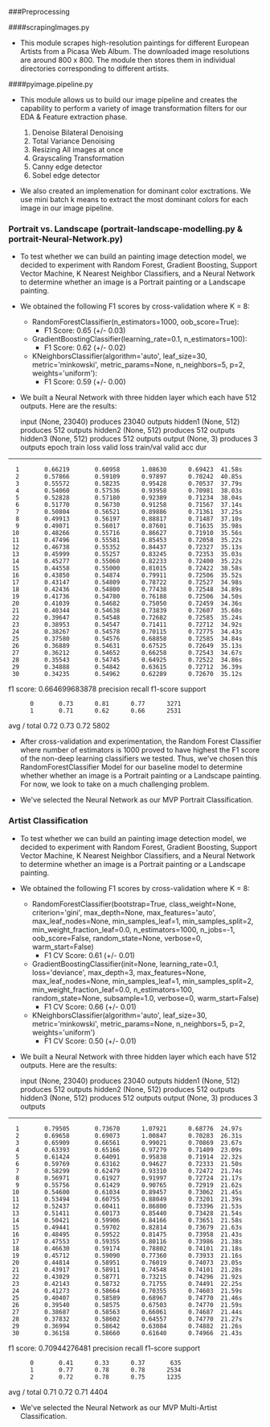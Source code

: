 ###Preprocessing

####scrapingImages.py
* This module scrapes high-resolution paintings for different European Artists from a Picasa Web Album.
The downloaded image resolutions are around 800 x 800. The module then stores them in individual directories corresponding to different artists.

####pyimage.pipeline.py
* This module allows us to build our image pipeline and creates the capability to perform a variety of image transformation filters for our EDA & Feature extraction phase.
    1. Denoise Bilateral Denoising
    2. Total Variance Denoising
    3. Resizing All images at once
    3. Grayscaling Transformation
    4. Canny edge detector
    5. Sobel edge detector

* We also created an implemenation for dominant color exctrations. We use mini batch k means to extract the most dominant colors for each image in our image pipeline.


### Portrait vs. Landscape  (portrait-landscape-modelling.py & portrait-Neural-Network.py)
* To test whether we can build an painting image detection model, we decided to experiment with Random Forest, Gradient Boosting, Support Vector Machine, K Nearest Neighbor Classifiers, and a Neural Network to determine whether an image is a Portrait painting or a Landscape painting. 

* We obtained the following F1 scores by cross-validation where K = 8:
	- RandomForestClassifier(n_estimators=1000, oob_score=True):
		- F1 Score: 0.65 (+/- 0.03)
	- GradientBoostingClassifier(learning_rate=0.1, n_estimators=100):
		- F1 Score: 0.62 (+/- 0.02)
	- KNeighborsClassifier(algorithm='auto', leaf_size=30, metric='minkowski',
           metric_params=None, n_neighbors=5, p=2, weights='uniform'):
		- F1 Score: 0.59 (+/- 0.00)

* We built a Neural Network with three hidden layer which each have 512 outputs. Here are the results:

  input                 (None, 23040)           produces   23040 outputs
  hidden1               (None, 512)             produces     512 outputs
  hidden2               (None, 512)             produces     512 outputs
  hidden3               (None, 512)             produces     512 outputs
  output                (None, 3)               produces       3 outputs
  epoch    train loss    valid loss    train/val    valid acc  dur
-------  ------------  ------------  -----------  -----------  ------
      1       0.66219       0.60958      1.08630      0.69423  41.58s
      2       0.57866       0.59109      0.97897      0.70242  40.85s
      3       0.55572       0.58235      0.95428      0.70537  37.79s
      4       0.54060       0.57536      0.93958      0.70981  38.03s
      5       0.52828       0.57180      0.92389      0.71234  38.04s
      6       0.51770       0.56730      0.91258      0.71567  37.14s
      7       0.50804       0.56521      0.89886      0.71361  37.25s
      8       0.49913       0.56197      0.88817      0.71487  37.10s
      9       0.49071       0.56017      0.87601      0.71635  35.98s
     10       0.48266       0.55716      0.86627      0.71910  35.56s
     11       0.47496       0.55581      0.85453      0.72058  35.22s
     12       0.46738       0.55352      0.84437      0.72327  35.13s
     13       0.45999       0.55257      0.83245      0.72353  35.03s
     14       0.45277       0.55060      0.82233      0.72400  35.22s
     15       0.44558       0.55000      0.81015      0.72422  38.58s
     16       0.43850       0.54874      0.79911      0.72506  35.52s
     17       0.43147       0.54809      0.78722      0.72527  34.98s
     18       0.42436       0.54800      0.77438      0.72548  34.89s
     19       0.41736       0.54780      0.76188      0.72506  34.50s
     20       0.41039       0.54682      0.75050      0.72459  34.36s
     21       0.40344       0.54638      0.73839      0.72607  35.60s
     22       0.39647       0.54548      0.72682      0.72585  35.24s
     23       0.38953       0.54547      0.71411      0.72712  34.92s
     24       0.38267       0.54578      0.70115      0.72775  34.43s
     25       0.37580       0.54576      0.68858      0.72585  34.84s
     26       0.36889       0.54631      0.67525      0.72649  35.13s
     27       0.36212       0.54652      0.66258      0.72543  34.67s
     28       0.35543       0.54745      0.64925      0.72522  34.86s
     29       0.34888       0.54842      0.63615      0.72712  36.39s
     30       0.34235       0.54962      0.62289      0.72670  35.12s

f1 score: 0.664699683878
             precision    recall  f1-score   support

          0       0.73      0.81      0.77      3271
          1       0.71      0.62      0.66      2531

avg / total       0.72      0.73      0.72      5802

* After cross-validation and experimentation, the Random Forest Classifier where number of estimators is 1000 proved to have highest the F1 score of the non-deep learning classifiers we tested. Thus, we've chosen this RandomForestClassifier Model for our baseline model to determine whether whether an image is a Portrait painting or a Landscape painting. For now, we look to take on a much challenging problem.

* We've selected the Neural Network as our MVP Portrait Classification.

### Artist Classification
* To test whether we can build an painting image detection model, we decided to experiment with Random Forest, Gradient Boosting, Support Vector Machine, K Nearest Neighbor Classifiers, and a Neural Network to determine whether an image is a Portrait painting or a Landscape painting. 

* We obtained the following F1 scores by cross-validation where K = 8:
    - RandomForestClassifier(bootstrap=True, class_weight=None, criterion='gini',
            max_depth=None, max_features='auto', max_leaf_nodes=None,
            min_samples_leaf=1, min_samples_split=2,
            min_weight_fraction_leaf=0.0, n_estimators=1000, n_jobs=-1,
            oob_score=False, random_state=None, verbose=0,
            warm_start=False)
        - F1 CV Score: 0.61 (+/- 0.01)
    - GradientBoostingClassifier(init=None, learning_rate=0.1, loss='deviance',
              max_depth=3, max_features=None, max_leaf_nodes=None,
              min_samples_leaf=1, min_samples_split=2,
              min_weight_fraction_leaf=0.0, n_estimators=100,
              random_state=None, subsample=1.0, verbose=0,
              warm_start=False)
        - F1 CV Score: 0.66 (+/- 0.01)
    - KNeighborsClassifier(algorithm='auto', leaf_size=30, metric='minkowski',
           metric_params=None, n_neighbors=5, p=2, weights='uniform')
        - F1 CV Score: 0.50 (+/- 0.01)

* We built a Neural Network with three hidden layer which each have 512 outputs. Here are the results:

  input                 (None, 23040)           produces   23040 outputs
  hidden1               (None, 512)             produces     512 outputs
  hidden2               (None, 512)             produces     512 outputs
  hidden3               (None, 512)             produces     512 outputs
  output                (None, 3)               produces       3 outputs
-------  ------------  ------------  -----------  -----------  ------
      1       0.79505       0.73670      1.07921      0.68776  24.97s
      2       0.69658       0.69073      1.00847      0.70283  26.31s
      3       0.65909       0.66561      0.99021      0.70869  23.67s
      4       0.63393       0.65166      0.97279      0.71409  23.09s
      5       0.61424       0.64091      0.95838      0.71914  22.32s
      6       0.59769       0.63162      0.94627      0.72333  21.50s
      7       0.58299       0.62479      0.93310      0.72472  21.74s
      8       0.56971       0.61927      0.91997      0.72724  21.17s
      9       0.55756       0.61429      0.90765      0.72919  21.62s
     10       0.54600       0.61034      0.89457      0.73062  21.45s
     11       0.53494       0.60755      0.88049      0.73201  21.39s
     12       0.52437       0.60411      0.86800      0.73396  21.53s
     13       0.51411       0.60173      0.85440      0.73428  21.54s
     14       0.50421       0.59906      0.84166      0.73651  21.58s
     15       0.49441       0.59702      0.82814      0.73679  21.63s
     16       0.48495       0.59522      0.81475      0.73958  21.43s
     17       0.47553       0.59355      0.80116      0.73986  21.38s
     18       0.46630       0.59174      0.78802      0.74101  21.18s
     19       0.45712       0.59090      0.77360      0.73933  21.16s
     20       0.44814       0.58951      0.76019      0.74073  23.05s
     21       0.43917       0.58911      0.74548      0.74101  21.28s
     22       0.43029       0.58771      0.73215      0.74296  21.92s
     23       0.42143       0.58732      0.71755      0.74491  22.25s
     24       0.41273       0.58664      0.70355      0.74603  21.59s
     25       0.40407       0.58589      0.68967      0.74770  21.46s
     26       0.39540       0.58575      0.67503      0.74770  21.59s
     27       0.38687       0.58563      0.66061      0.74687  21.44s
     28       0.37832       0.58602      0.64557      0.74770  21.27s
     29       0.36994       0.58642      0.63084      0.74882  21.26s
     30       0.36158       0.58660      0.61640      0.74966  21.43s


f1 score: 0.70944276481
             precision    recall  f1-score   support

          0       0.41      0.33      0.37       635
          1       0.77      0.78      0.78      2534
          2       0.72      0.78      0.75      1235

avg / total       0.71      0.72      0.71      4404

* We've selected the Neural Network as our MVP Multi-Artist Classification.